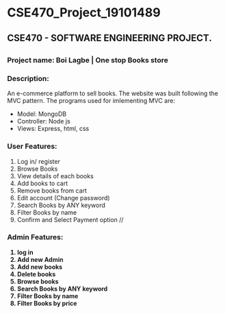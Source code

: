 # CSE470_Project_19101489

<h2>CSE470 - SOFTWARE ENGINEERING PROJECT.<h2>
<h3><b>Project name: Boi Lagbe | One stop Books store</h3></b>

<h3>Description:</h3><p> An e-commerce platform to sell books. The website was built following the MVC pattern. The programs used for imlementing MVC are: <p>
<ul>
<li>Model: MongoDB</li>
<li>Controller: Node js</li>
<li>Views: Express, html, css </li>
</ul>

<h3><b>User Features:</h3></b>
<ol> 
  <li>Log in/ register </li>
  <li>Browse Books </li>
  <li>View details of each books </li>
  <li>Add books to cart </li>
  <li>Remove books from cart </li>
  <li>Edit account (Change password) </li>
  <li>Search Books by ANY keyword </li>
  <li>Filter Books by name </li>
  <li>Confirm and Select Payment option //</li>

</ol>
<h3><b>Admin Features:</h3><b>
    <ol>
    <li>log in</li>
    <li>Add new Admin</li>
    <li>Add new books</li>
    <li>Delete books</li>
    <li>Browse books</li>
    <li>Search Books by ANY keyword</li>
    <li>Filter Books by name</li>
    <li>Filter Books by price</li>
</ol>
